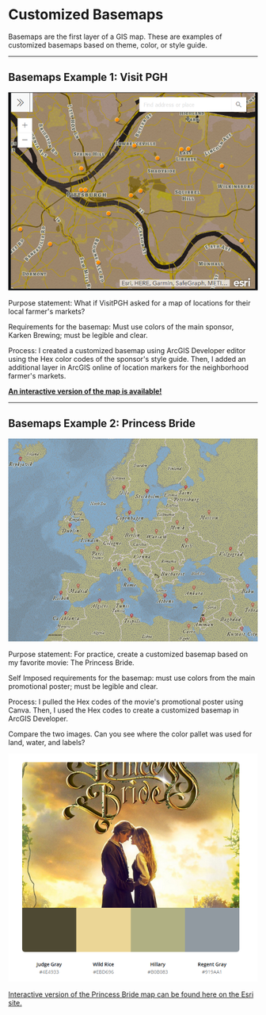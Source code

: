 # Customized Basemaps
Basemaps are the first layer of a GIS map. These are examples of customized basemaps based on theme, color, or style guide.

---

## Basemaps Example 1: Visit PGH

<img src="Image_VisitPghMap.PNG"/>

Purpose statement: What if VisitPGH asked for a map of locations for their local farmer's markets?

Requirements for the basemap: Must use colors of the main sponsor, Karken Brewing; must be legible and clear.

Process: I created a customized basemap using ArcGIS Developer editor using the Hex color codes of the sponsor's style guide. Then, I added an additional layer in ArcGIS online of location markers for the neighborhood farmer's markets.

[**An interactive version of the map is available!**](/interactive_visitpgh.html)

---

## Basemaps Example 2: Princess Bride

<img src="Image_PrincessBrideBaseMap.PNG"/>

Purpose statement: For practice, create a customized basemap based on my favorite movie: The Princess Bride.

Self Imposed requirements for the basemap: must use colors from the main promotional poster; must be legible and clear.

Process: I pulled the Hex codes of the movie's promotional poster using Canva. Then, I used the Hex codes to create a customized basemap in ArcGIS Developer.



Compare the two images. Can you see where the color pallet was used for land, water, and labels?

<img src="ColorPallet_PrincessBrideBaseMap.PNG"/>

[Interactive version of the Princess Bride map can be found here on the Esri site.](https://carnegiemellon.maps.arcgis.com/home/webmap/viewer.html?webmap=3a1b2d9155484eefa88fd84dfb9af195&extent=-94.9219,-45.213,94.9219,45.213)
